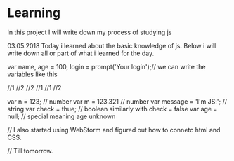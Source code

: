 # Learning
In this project I will write down my process of studying js

03.05.2018 Today i learned about the basic knowledge of js.
Below i will write down all or part of what i learned for the day.

var name, age = 100, login = prompt('Your login');// we can write the variables like this

<script src="big.js"></script>  //1
<script src="small.js"></script>  //2

<script asyns src="big.js"></script>    //2
<script asyns src="small.js"></script>  //1

<script defer src="big.js"></script>    //1
<script defer src="small.js"></script>  //2

var n = 123; //  number
var m = 123.321 // number
var message = 'I'm JS!'; // string
var check = thue; // boolean     similarly with check = false
var age = null; // special meaning        age unknown


// I also started using WebStorm and figured out how to connetc html and CSS.

// Till tomorrow.







